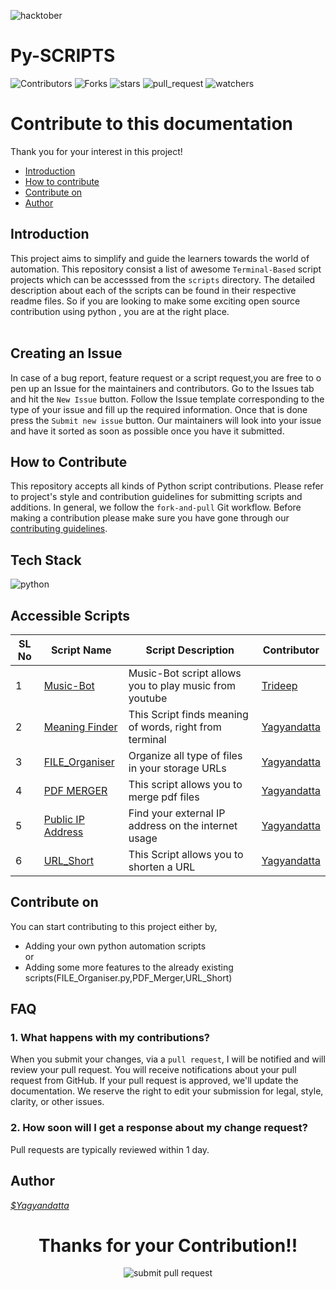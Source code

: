 ![hacktober](https://miro.medium.com/max/1400/0*nuqEJFMVU_qIE2ZO)

# Py-SCRIPTS

![Contributors](https://img.shields.io/github/contributors/DSC-CETB/Py-Scripts?color=darkgreen&style=plasitc)
![Forks](https://img.shields.io/github/forks/DSC-CETB/Py-Scripts?color=blue&style=plasitc)
![stars](https://img.shields.io/github/stars/DSC-CETB/Py-Scripts?style=plastic)
![pull_request](https://img.shields.io/github/issues-pr/DSC-CETB/Py-Scripts?style=plastic)
![watchers](https://img.shields.io/github/watchers/DSC-CETB/Py-Scripts?style=social)

# Contribute to this documentation

Thank you for your interest in this project!

* [Introduction](#introduction)
* [How to contribute](#how-to-contribute)
* [Contribute on](#contribute-on)
* [Author](#author)

## **Introduction**

This project aims to simplify and guide the learners towards the world of automation. This repository consist a list of awesome `Terminal-Based` script projects which  can be accesssed from  the ``scripts`` directory. The detailed description  about each of the scripts can be found in their respective readme files.
So if you are looking to make some exciting open source contribution using python , you are at the right place.
</br>
</br>

## **Creating an Issue**

In case of a bug report, feature request or a script request,you are free to open up an Issue for the maintainers and contributors. Go to the Issues tab and hit the `New Issue` button. Follow the Issue template corresponding to the type of your issue and fill up the required information. Once that is done press the `Submit new issue` button. Our maintainers will look into your issue and have it sorted as soon as possible once you have it submitted.

## **How to Contribute**

This repository accepts all kinds of Python script contributions. Please refer to project's style and contribution guidelines for submitting scripts and additions. In general, we follow the `fork-and-pull` Git workflow. Before making a contribution please make sure you have gone through our [contributing guidelines](https://github.com/DSC-CETB/Py-Scripts/blob/master/.github/CONTRIBUTING.md).

## **Tech Stack**

![python](https://img.shields.io/badge/python-grey?&style=for-the-badge&logo=python&logoColor=blue)

## **Accessible Scripts**

| SL No | Script Name                | Script Description                                                                                       | Contributor                                                                                                                |
| --------- | -------------------------- | -------------------------------------------------------------------------------------------------------- | ------------------------------------------------------------------------------------------------------------------- |
| 1         | [Music-Bot](https://github.com/DSC-CETB/Py-Scripts/tree/main/scripts/Music-Bot)                     | Music-Bot script allows you to play music from youtube                                                        | [Trideep](https://github.com/Dstri26)                       |
| 2         | [Meaning Finder](https://github.com/DSC-CETB/Py-Scripts/tree/main/scripts/Meaning%20Finder) | This Script finds meaning of words, right from terminal | [Yagyandatta](https://github.com/yagyandatta)                   |
| 3         | [FILE_Organiser](https://github.com/DSC-CETB/Py-Scripts/tree/main/scripts/FILE_Organiser.py)          | Organize all type of files in your storage URLs                                                                          | [Yagyandatta](https://github.com/yagyandatta)      |
| 4         | [PDF MERGER](https://github.com/DSC-CETB/Py-Scripts/tree/main/scripts/PDF_Merger)           | This script allows you to merge pdf files                                               | [Yagyandatta](https://github.com/yagyandatta)             |
| 5         | [Public IP Address](https://github.com/DSC-CETB/Py-Scripts/tree/main/scripts/Public%20IP%20Address)         | Find your external IP address on the internet usage                                                       | [Yagyandatta](https://github.com/yagyandatta)         |
| 6         | [URL_Short](https://github.com/DSC-CETB/Py-Scripts/tree/main/scripts/URL_Short)   | This Script allows you to shorten a URL | [Yagyandatta](https://github.com/yagyandatta)

## **Contribute on**

You can start contributing to this project  either by,

* Adding your own python automation scripts
</br>or
* Adding some more features to the already existing scripts(FILE_Organiser.py,PDF_Merger,URL_Short)

## **FAQ**

### 1. What happens with my contributions?

When you submit your changes, via a `pull request`, I will be notified and will review your pull request. You will receive notifications about your pull request from GitHub. If your pull request is approved, we'll update the documentation. We reserve the right to edit your submission for legal, style, clarity, or other issues.

### 2. How soon will I get a response about my change request?

Pull requests are typically reviewed within 1 day.

## **Author**

_[$Yagyandatta](https://github.com/yagyandatta)_

<div>
<h1 align="center"> Thanks for your Contribution!! </h1>
</div>

<div align='center'>
<img style="float: center;" src=".github/images/1_IRGHmiGsa16stedQvIaZfw.gif" alt="submit pull request" />
</div>
